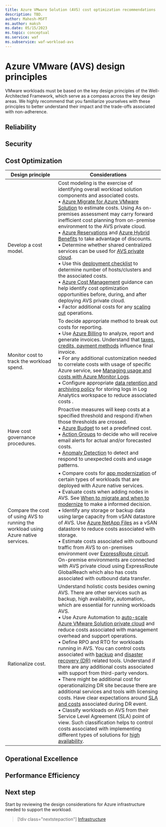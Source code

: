 ```yaml
---
title: Azure VMware Solution (AVS) cost optimization recommendations
description: TBD.
author: Mahesh-MSFT
ms.author: maksh
ms.date: 05/15/2023
ms.topic: conceptual
ms.service: waf
ms.subservice: waf-workload-avs
---
```


# Azure VMware (AVS) design principles

VMware workloads must be based on the key design principles of the Well-Architected Framework, which serve as a compass across the key design areas. We highly recommend that you familiarize yourselves with these principles to better understand their impact and the trade-offs associated with non-adherence.

## Reliability

## Security

## Cost Optimization

|Design principle|Considerations|
|---|---|
|Develop a cost model.|Cost modeling is the exercise of identifying overall workload solution components and associated costs.  </br>▪ [Azure Migrate for Azure VMware Solution](/azure/migrate/how-to-create-azure-vmware-solution-assessment) to estimate costs. Using As on-premises assessment may carry forward inefficient cost planning from on-premise environment to the AVS private cloud. </br>▪ [Azure Reservations](https://learn.microsoft.com/azure/azure-vmware/reserved-instance) and [Azure Hybrid Benefits](https://azure.microsoft.com/pricing/hybrid-benefit/) to take advantage of discounts. </br>▪ Determine whether shared centralized services can be used for [AVS private cloud](/azure/azure-vmware/plan-private-cloud-deployment). </br>▪ Use this [deployment checklist](/azure/azure-vmware/plan-private-cloud-deployment) to determine number of hosts/clusters and the associated costs.</br>▪ [Azure Cost Management](/azure/cost-management-billing/cost-management-billing-overview) guidance can help identify cost optimization opportunities before, during, and after deploying AVS private cloud. </br>▪ Factor additional costs for any [scaling out](https://techcommunity.microsoft.com/t5/azure-migration-and/azure-vmware-solution-auto-scale/ba-p/3690186) operations.|
|Monitor cost to track the workload spend.|To decide appropriate method to break out costs for reporting.</br>▪ Use [Azure Billing](/azure/cost-management-billing/costs/reporting-get-started) to analyze, report and generate invoices. Understand that [taxes, credits, payment methods](/azure/cost-management-billing/costs/reporting-get-started#invoices-and-credits) influence final invoice. </br>▪ For any additional customization needed to correlate costs with usage of specific Azure service, see [Managing usage and costs with Azure Monitor Logs](/azure/well-architected/services/monitoring/log-analytics/cost-optimization).</br>▪  Configure appropriate [data retention and archiving policy](/azure/azure-monitor/logs/data-retention-archive) for storing logs in Log Analytics workspace to reduce associated costs .|
|Have cost governance procedures.|Proactive measures will keep costs at a specified threshold and respond if/when those thresholds are crossed.</br>▪ [Azure Budget](/azure/cost-management-billing/costs/tutorial-acm-create-budgets) to set a predefined cost.</br>▪ [Action Groups](/azure/cost-management-billing/costs/tutorial-acm-create-budgets#trigger-an-action-group) to decide who will receive email alerts for actual and/or forecasted costs.</br>▪ [Anomaly Detection](/azure/cost-management-billing/understand/analyze-unexpected-charges) to detect and respond to unexpected costs and usage patterns.|
|Compare the cost of using AVS to running the workload using Azure native services.|▪ Compare costs for [app modernization](https://azure.microsoft.com/resources/cloud-computing-dictionary/what-is-application-modernization) of certain types of workloads that are deployed with Azure native services.</br>▪ Evaluate costs when adding nodes in AVS. See [When to migrate and when to modernize](https://techcommunity.microsoft.com/t5/azure-migration-and/moving-to-the-cloud-your-guide-on-when-to-migrate-and-when-to/ba-p/3594144) to make a informed decision.</br>▪ Identify any storage or backup data using large capacity from vSAN datastore of AVS. Use [Azure NetApp Files](/azure/azure-vmware/netapp-files-with-azure-vmware-solution) as a vSAN datastore to reduce costs associated with storage.</br>▪ Estimate costs associated with outbound traffic from AVS to on-premises environment over [ExpressRoute circuit](/azure/expressroute/). On-premise environments are connected with AVS private cloud using ExpressRoute GlobalReach which also has costs associated with outbound data transfer.|
|Rationalize cost.|Understand holistic costs besides owning AVS. There are other services such as backup, high availability, automation,. which are essential for running workloads AVS. </br>▪ Use Azure Automation to [auto-scale Azure VMware Solution private cloud](https://techcommunity.microsoft.com/t5/azure-migration-and/azure-vmware-solution-auto-scale/ba-p/3690186#:~:text=This%20Auto%2DScale%20function%20allows,%2C%20memory%2C%20and%20storage%20resources.) and reduce costs associated with management overhead and support operations.</br>▪ Define RPO and RTO for workloads running in AVS. You can control costs associated with [backup](/azure/azure-vmware/ecosystem-back-up-vms) and [disaster recovery (DR)](/azure/azure-vmware/ecosystem-disaster-recovery-vms) related tools. Understand if there are any additional costs associated with support from third-party vendors.</br>▪ There might be additional cost for operationalizing DR site because there are  additional services and tools with licensing costs. Have clear expectations around [SLA and costs](/azure/azure-vmware/disaster-recovery-using-vmware-site-recovery-manager) associated during DR event.</br>▪ Classify workloads on AVS from their Service Level Agreement (SLA) point of view. Such classification helps to control costs associated with implementing different types of solutions for [high availability](https://techcommunity.microsoft.com/t5/azure-migration-and/azure-vmware-solution-availability-design-considerations/ba-p/3682915).


## Operational Excellence


## Performance Efficiency


## Next step

Start by reviewing the design considerations for Azure infrastructure needed to support the workload.

> [!div class="nextstepaction"]
> [Infrastructure](avs-infrastructure.md)
